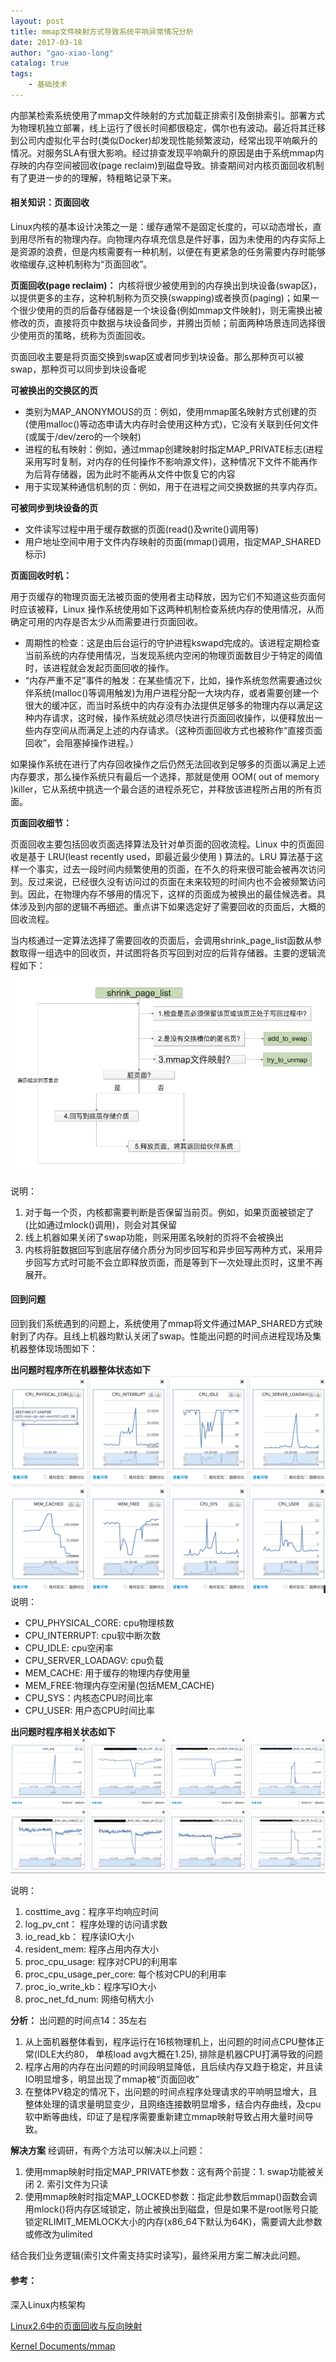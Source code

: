```yaml
---                                                                                                    
layout: post                                                                                           
title: mmap文件映射方式导致系统平响异常情况分析                                                                   
date: 2017-03-18                                                                                       
author: "gao-xiao-long"                                                                                
catalog: true                                                                                          
tags:                                                                                                  
    - 基础技术                                                                                          
---       
```


内部某检索系统使用了mmap文件映射的方式加载正排索引及倒排索引。部署方式为物理机独立部署，线上运行了很长时间都很稳定，偶尔也有波动。最近将其迁移到公司内虚拟化平台时(类似Docker)却发现性能频繁波动，经常出现平响飙升的情况。对服务SLA有很大影响。经过排查发现平响飙升的原因是由于系统mmap内存映的内存空间被回收(page reclaim)到磁盘导致。排查期间对内核页面回收机制有了更进一步的的理解，特粗略记录下来。

#### 相关知识：页面回收
Linux内核的基本设计决策之一是：缓存通常不是固定长度的，可以动态增长，直到用尽所有的物理内存。向物理内存填充信息是件好事，因为未使用的内存实际上是资源的浪费，但是内核需要有一种机制，以便在有更紧急的任务需要内存时能够收缩缓存,这种机制称为“页面回收”。

**页面回收(page reclaim)：**
内核将很少被使用到的内存换出到块设备(swap区)，以提供更多的主存，这种机制称为页交换(swapping)或者换页(paging)；如果一个很少使用的页的后备存储器是一个块设备(例如mmap文件映射)，则无需换出被修改的页，直接将页中数据与块设备同步，并腾出页帧；前面两种场景连同选择很少使用页的策略，统称为页面回收。

页面回收主要是将页面交换到swap区或者同步到块设备。那么那种页可以被swap，那种页可以同步到块设备呢

**可被换出的交换区的页**
* 类别为MAP_ANONYMOUS的页：例如，使用mmap匿名映射方式创建的页(使用malloc()等动态申请大内存时会使用这种方式)，它没有关联到任何文件(或属于/dev/zero的一个映射)
* 进程的私有映射：例如，通过mmap创建映射时指定MAP_PRIVATE标志(进程采用写时复制，对内存的任何操作不影响源文件)，这种情况下文件不能再作为后背存储器，因为此时不能再从文件中恢复它的内容
* 用于实现某种通信机制的页：例如，用于在进程之间交换数据的共享内存页。

**可被同步到块设备的页**
* 文件读写过程中用于缓存数据的页面(read()及write()调用等)
* 用户地址空间中用于文件内存映射的页面(mmap()调用，指定MAP_SHARED标示)


**页面回收时机：**

用于页缓存的物理页面无法被页面的使用者主动释放，因为它们不知道这些页面何时应该被释，Linux 操作系统使用如下这两种机制检查系统内存的使用情况，从而确定可用的内存是否太少从而需要进行页面回收。
- 周期性的检查：这是由后台运行的守护进程kswapd完成的。该进程定期检查当前系统的内存使用情况，当发现系统内空闲的物理页面数目少于特定的阈值时，该进程就会发起页面回收的操作。
- “内存严重不足”事件的触发：在某些情况下，比如，操作系统忽然需要通过伙伴系统(malloc()等调用触发)为用户进程分配一大块内存，或者需要创建一个很大的缓冲区，而当时系统中的内存没有办法提供足够多的物理内存以满足这种内存请求，这时候，操作系统就必须尽快进行页面回收操作，以便释放出一些内存空间从而满足上述的内存请求。（这种页面回收方式也被称作“直接页面回收”，会阻塞掉操作进程。）

如果操作系统在进行了内存回收操作之后仍然无法回收到足够多的页面以满足上述内存要求，那么操作系统只有最后一个选择，那就是使用 OOM( out of memory )killer，它从系统中挑选一个最合适的进程杀死它，并释放该进程所占用的所有页面。

**页面回收细节：**

页面回收主要包括回收页面选择算法及针对单页面的回收流程。Linux 中的页面回收是基于 LRU(least recently used，即最近最少使用 ) 算法的。LRU 算法基于这样一个事实，过去一段时间内频繁使用的页面，在不久的将来很可能会被再次访问到。反过来说，已经很久没有访问过的页面在未来较短的时间内也不会被频繁访问到。因此，在物理内存不够用的情况下，这样的页面成为被换出的最佳候选者。具体涉及到内部的逻辑不再细述。重点讲下如果选定好了需要回收的页面后，大概的回收流程。

当内核通过一定算法选择了需要回收的页面后，会调用shrink_page_list函数从参数取得一组选中的回收页，并试图将各页写回到对应的后背存储器。主要的逻辑流程如下：
![图](/img/in-post/shrink_page.png)

说明：
1. 对于每一个页，内核都需要判断是否保留当前页。例如，如果页面被锁定了(比如通过mlock()调用)，则会对其保留
2. 线上机器如果关闭了swap功能，则采用匿名映射的页将不会被换出
3. 内核将脏数据回写到底层存储介质分为同步回写和异步回写两种方式，采用异步回写方式时可能不会立即释放页面，而是等到下一次处理此页时，这里不再展开。

#### 回到问题
回到我们系统遇到的问题上，系统使用了mmap将文件通过MAP_SHARED方式映射到了内存。且线上机器均默认关闭了swap。性能出问题的时间点进程现场及集机器整体现场图如下：

**出问题时程序所在机器整体状态如下**
![图](/img/in-post/machine_status.png)
说明：
* CPU_PHYSICAL_CORE: cpu物理核数
* CPU_INTERRUPT:     cpu软中断次数
* CPU_IDLE:          cpu空闲率
* CPU_SERVER_LOADAGV: cpu负载
* MEM_CACHE: 用于缓存的物理内存使用量
* MEM_FREE:物理内存空闲量(包括MEM_CACHE)
* CPU_SYS：内核态CPU时间比率
* CPU_USER: 用户态CPU时间比率

**出问题时程序相关状态如下**
![图](/img/in-post/proc_status.png)

说明：
1. costtime_avg：程序平均响应时间
2. log_pv_cnt：    程序处理的访问请求数
3. io_read_kb：    程序读IO大小
4. resident_mem:   程序占用内存大小
5. proc_cpu_usage: 程序对CPU的利用率
6. proc_cpu_usage_per_core:  每个核对CPU的利用率
7. proc_io_write_kb：程序写IO大小
8. proc_net_fd_num: 网络句柄大小

**分析：**
出问题的时间点14：35左右
1. 从上面机器整体看到，程序运行在16核物理机上，出问题的时间点CPU整体正常(IDLE大约80， 单核load avg大概在1.25), 排除是机器CPU打满导致的问题
2. 程序占用的内存在出问题的时间段明显降低，且后续内存又趋于稳定，并且读IO明显增多，明显出现了mmap被“页面回收”
3. 在整体PV稳定的情况下，出问题的时间点程序处理请求的平响明显增大，且整体处理的请求量明显变少，且网络连接数明显增多，结合内存曲线，及cpu软中断等曲线，印证了是程序需要重新建立mmap映射导致占用大量时间导致。

**解决方案**
经调研，有两个方法可以解决以上问题：
1. 使用mmap映射时指定MAP_PRIVATE参数：这有两个前提：1. swap功能被关闭 2. 索引文件为只读
2. 使用mmap映射时指定MAP_LOCKED参数：指定此参数后mmap()函数会调用mlock()将内存区域锁定，防止被换出到磁盘，但是如果不是root账号只能锁定RLIMIT_MEMLOCK大小的内存(x86_64下默认为64K)，需要调大此参数或修改为ulimited

结合我们业务逻辑(索引文件需支持实时读写)，最终采用方案二解决此问题。

#### 参考：

深入Linux内核架构

[Linux2.6中的页面回收与反向映射](https://www.ibm.com/developerworks/cn/linux/l-cn-pagerecycle/)

[Kernel Documents/mmap](http://kernel.taobao.org/index.php?title=Kernel_Documents/mmap_18_32)
